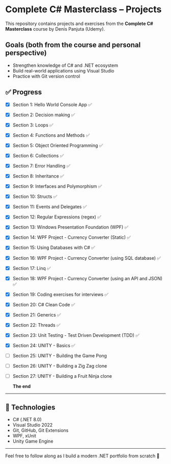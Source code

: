 # Complete C# Masterclass – Projects

This repository contains projects and exercises from the **Complete C# Masterclass** course by Denis Panjuta (Udemy).

## Goals (both from the course and personal perspective)
- Strengthen knowledge of C# and .NET ecosystem
- Build real-world applications using Visual Studio
- Practice with Git version control

## ✅ Progress
- [x] Section  1: Hello World Console App ✅
- [x] Section  2: Decision making ✅
- [x] Section  3: Loops ✅
- [x] Section  4: Functions and Methods ✅
- [x] Section  5: Object Oriented Programming ✅
- [x] Section  6: Collections ✅
- [x] Section  7: Error Handling ✅
- [x] Section  8: Inheritance ✅
- [x] Section  9: Interfaces and Polymorphism ✅
- [x] Section 10: Structs ✅
- [x] Section 11: Events and Delegates ✅
- [x] Section 12: Regular Expressions (regex) ✅
- [x] Section 13: Windows Presentation Foundation (WPF) ✅
- [x] Section 14: WPF Project - Currency Converter (Static) ✅
- [x] Section 15: Using Databases with C# ✅
- [x] Section 16: WPF Project - Currency Converter (using SQL database) ✅
- [x] Section 17: Linq ✅
- [x] Section 18: WPF Project - Currency Converter (using an API and JSON) ✅
- [x] Section 19: Coding exercises for interviews ✅
- [x] Section 20: C# Clean Code ✅
- [x] Section 21: Generics ✅
- [x] Section 22: Threads ✅
- [x] Section 23: Unit Testing - Test Driven Development (TDD) ✅
- [x] Section 24: UNITY - Basics ✅
- [ ] Section 25: UNITY - Building the Game Pong
- [ ] Section 26: UNITY - Building a Zig Zag clone
- [ ] Section 27: UNITY - Building a Fruit Ninja clone

   **The end**
---

## 🧠 Technologies
- C# (.NET 8.0)
- Visual Studio 2022
- Git, GitHub, Git Extensions
- WPF, xUnit
- Unity Game Engine

---

Feel free to follow along as I build a modern .NET portfolio from scratch 🚀
